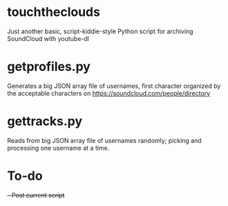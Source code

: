 # touchtheclouds
Just another basic, script-kiddie-style Python script for archiving SoundCloud with youtube-dl

# getprofiles.py

Generates a big JSON array file of usernames, first character organized by the acceptable characters on https://soundcloud.com/people/directory

# gettracks.py

Reads from big JSON array file of usernames randomly; picking and processing one username at a time.

# To-do
~~- Post current script~~

